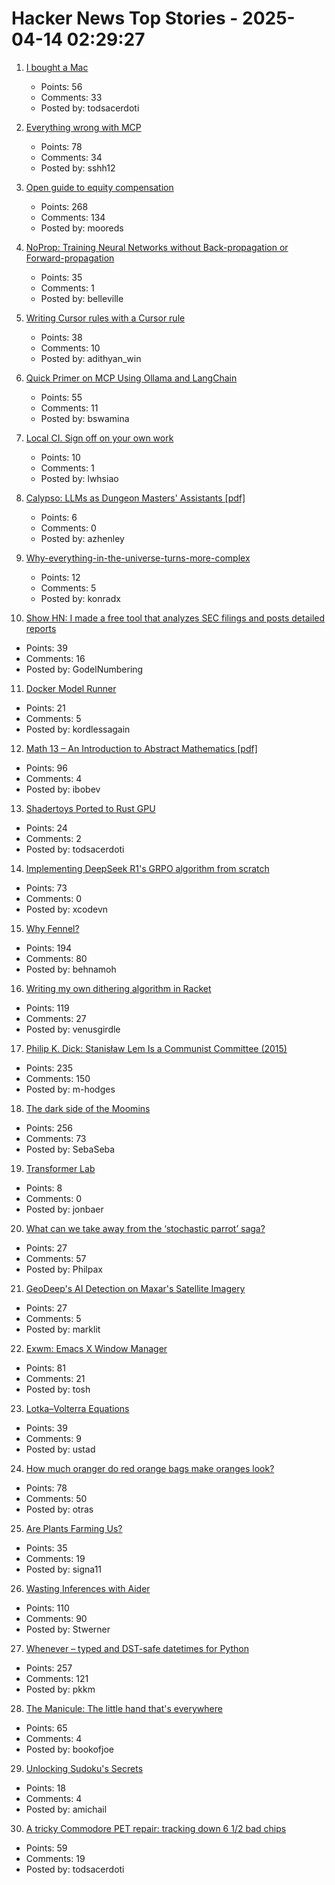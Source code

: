 # Hacker News Top Stories - 2025-04-14 02:29:27

1. [I bought a Mac](https://loganius.org/2025/04/i-bought-a-mac/)
   - Points: 56
   - Comments: 33
   - Posted by: todsacerdoti

2. [Everything wrong with MCP](https://blog.sshh.io/p/everything-wrong-with-mcp)
   - Points: 78
   - Comments: 34
   - Posted by: sshh12

3. [Open guide to equity compensation](https://github.com/jlevy/og-equity-compensation)
   - Points: 268
   - Comments: 134
   - Posted by: mooreds

4. [NoProp: Training Neural Networks without Back-propagation or Forward-propagation](https://arxiv.org/abs/2503.24322)
   - Points: 35
   - Comments: 1
   - Posted by: belleville

5. [Writing Cursor rules with a Cursor rule](https://www.adithyan.io/blog/writing-cursor-rules-with-a-cursor-rule)
   - Points: 38
   - Comments: 10
   - Posted by: adithyan_win

6. [Quick Primer on MCP Using Ollama and LangChain](https://www.polarsparc.com/xhtml/MCP.html)
   - Points: 55
   - Comments: 11
   - Posted by: bswamina

7. [Local CI. Sign off on your own work](https://github.com/basecamp/gh-signoff)
   - Points: 10
   - Comments: 1
   - Posted by: lwhsiao

8. [Calypso: LLMs as Dungeon Masters' Assistants [pdf]](https://andrewhead.info/assets/pdf/calypso.pdf)
   - Points: 6
   - Comments: 0
   - Posted by: azhenley

9. [Why-everything-in-the-universe-turns-more-complex](https://www.quantamagazine.org/why-everything-in-the-universe-turns-more-complex-20250402/)
   - Points: 12
   - Comments: 5
   - Posted by: konradx

10. [Show HN: I made a free tool that analyzes SEC filings and posts detailed reports](https://www.signalbloom.ai/news/)
   - Points: 39
   - Comments: 16
   - Posted by: GodelNumbering

11. [Docker Model Runner](https://www.docker.com/blog/introducing-docker-model-runner/)
   - Points: 21
   - Comments: 5
   - Posted by: kordlessagain

12. [Math 13 – An Introduction to Abstract Mathematics [pdf]](https://www.math.uci.edu/~ndonalds/math13/notes.pdf)
   - Points: 96
   - Comments: 4
   - Posted by: ibobev

13. [Shadertoys Ported to Rust GPU](https://rust-gpu.github.io/blog/2025/04/10/shadertoys/)
   - Points: 24
   - Comments: 2
   - Posted by: todsacerdoti

14. [Implementing DeepSeek R1's GRPO algorithm from scratch](https://github.com/policy-gradient/GRPO-Zero)
   - Points: 73
   - Comments: 0
   - Posted by: xcodevn

15. [Why Fennel?](https://fennel-lang.org/rationale)
   - Points: 194
   - Comments: 80
   - Posted by: behnamoh

16. [Writing my own dithering algorithm in Racket](https://amanvir.com/blog/writing-my-own-dithering-algorithm-in-racket)
   - Points: 119
   - Comments: 27
   - Posted by: venusgirdle

17. [Philip K. Dick: Stanisław Lem Is a Communist Committee (2015)](https://culture.pl/en/article/philip-k-dick-stanislaw-lem-is-a-communist-committee)
   - Points: 235
   - Comments: 150
   - Posted by: m-hodges

18. [The dark side of the Moomins](https://www.newstatesman.com/culture/books/2025/04/dark-side-of-the-moomins-tove-jansson)
   - Points: 256
   - Comments: 73
   - Posted by: SebaSeba

19. [Transformer Lab](https://transformerlab.ai/)
   - Points: 8
   - Comments: 0
   - Posted by: jonbaer

20. [What can we take away from the ‘stochastic parrot’ saga?](https://inferencemagazine.substack.com/p/the-parrot-is-dead)
   - Points: 27
   - Comments: 57
   - Posted by: Philpax

21. [GeoDeep's AI Detection on Maxar's Satellite Imagery](https://tech.marksblogg.com/geodeep-maxar-ai-detection.html)
   - Points: 27
   - Comments: 5
   - Posted by: marklit

22. [Exwm: Emacs X Window Manager](https://github.com/emacs-exwm/exwm)
   - Points: 81
   - Comments: 21
   - Posted by: tosh

23. [Lotka–Volterra Equations](https://en.wikipedia.org/wiki/Lotka%E2%80%93Volterra_equations)
   - Points: 39
   - Comments: 9
   - Posted by: ustad

24. [How much oranger do red orange bags make oranges look?](https://alexanderell.is/posts/orange/)
   - Points: 78
   - Comments: 50
   - Posted by: otras

25. [Are Plants Farming Us?](https://inleo.io/@gentleshaid/are-plants-farming-us-a-thoughtful-look-at-natures-silent-masters-jx9)
   - Points: 35
   - Comments: 19
   - Posted by: signa11

26. [Wasting Inferences with Aider](https://worksonmymachine.substack.com/p/wasting-inferences-with-aider)
   - Points: 110
   - Comments: 90
   - Posted by: Stwerner

27. [Whenever – typed and DST-safe datetimes for Python](https://github.com/ariebovenberg/whenever)
   - Points: 257
   - Comments: 121
   - Posted by: pkkm

28. [The Manicule: The little hand that's everywhere](https://www.messynessychic.com/2025/03/07/the-secret-history-of-the-manicule-little-hand-thats-everywhere/)
   - Points: 65
   - Comments: 4
   - Posted by: bookofjoe

29. [Unlocking Sudoku's Secrets](https://chalkdustmagazine.com/features/unlocking-sudokus-secrets/)
   - Points: 18
   - Comments: 4
   - Posted by: amichail

30. [A tricky Commodore PET repair: tracking down 6 1/2 bad chips](http://www.righto.com/2025/04/commodore-pet-repair.html)
   - Points: 59
   - Comments: 19
   - Posted by: todsacerdoti

